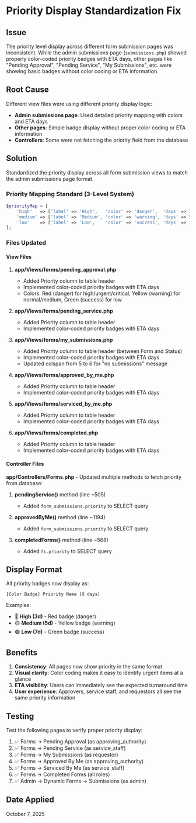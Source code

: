 # Priority Display Standardization Fix

## Issue
The priority level display across different form submission pages was inconsistent. While the admin submissions page (`submissions.php`) showed properly color-coded priority badges with ETA days, other pages like "Pending Approval", "Pending Service", "My Submissions", etc. were showing basic badges without color coding or ETA information.

## Root Cause
Different view files were using different priority display logic:
- **Admin submissions page**: Used detailed priority mapping with colors and ETA days
- **Other pages**: Simple badge display without proper color coding or ETA information
- **Controllers**: Some were not fetching the priority field from the database

## Solution
Standardized the priority display across all form submission views to match the admin submissions page format.

### Priority Mapping Standard (3-Level System)
```php
$priorityMap = [
    'high'   => ['label' => 'High',   'color' => 'danger',  'days' => 3],
    'medium' => ['label' => 'Medium', 'color' => 'warning', 'days' => 5],
    'low'    => ['label' => 'Low',    'color' => 'success', 'days' => 7]
];
```

### Files Updated

#### View Files
1. **app/Views/forms/pending_approval.php**
   - Added Priority column to table header
   - Implemented color-coded priority badges with ETA days
   - Colors: Red (danger) for high/urgent/critical, Yellow (warning) for normal/medium, Green (success) for low

2. **app/Views/forms/pending_service.php**
   - Added Priority column to table header
   - Implemented color-coded priority badges with ETA days

3. **app/Views/forms/my_submissions.php**
   - Added Priority column to table header (between Form and Status)
   - Implemented color-coded priority badges with ETA days
   - Updated colspan from 5 to 6 for "no submissions" message

4. **app/Views/forms/approved_by_me.php**
   - Added Priority column to table header
   - Implemented color-coded priority badges with ETA days

5. **app/Views/forms/serviced_by_me.php**
   - Added Priority column to table header
   - Implemented color-coded priority badges with ETA days

6. **app/Views/forms/completed.php**
   - Added Priority column to table header
   - Implemented color-coded priority badges with ETA days

#### Controller Files
**app/Controllers/Forms.php** - Updated multiple methods to fetch priority from database:

1. **pendingService()** method (line ~505)
   - Added `form_submissions.priority` to SELECT query

2. **approvedByMe()** method (line ~1194)
   - Added `form_submissions.priority` to SELECT query

3. **completedForms()** method (line ~568)
   - Added `fs.priority` to SELECT query

## Display Format
All priority badges now display as:
```
[Color Badge] Priority Name (X days)
```

Examples:
- 🔴 **High (3d)** - Red badge (danger)
- 🟡 **Medium (5d)** - Yellow badge (warning)
- 🟢 **Low (7d)** - Green badge (success)

## Benefits
1. **Consistency**: All pages now show priority in the same format
2. **Visual clarity**: Color coding makes it easy to identify urgent items at a glance
3. **ETA visibility**: Users can immediately see the expected turnaround time
4. **User experience**: Approvers, service staff, and requestors all see the same priority information

## Testing
Test the following pages to verify proper priority display:
1. ✅ Forms → Pending Approval (as approving_authority)
2. ✅ Forms → Pending Service (as service_staff)
3. ✅ Forms → My Submissions (as requestor)
4. ✅ Forms → Approved By Me (as approving_authority)
5. ✅ Forms → Serviced By Me (as service_staff)
6. ✅ Forms → Completed Forms (all roles)
7. ✅ Admin → Dynamic Forms → Submissions (as admin)

## Date Applied
October 7, 2025
